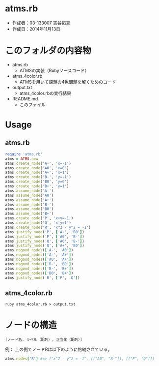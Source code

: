 # atms.rb

- 作成者：03-133007 吉谷拓真
- 作成日：2014年11月13日

# このフォルダの内容物

- atms.rb
  - ATMSの実装（Rubyソースコード）
- atms_4color.rb
  - ATMSを用いて課題の4色問題を解くためのコード
- output.txt
  - atms_4color.rbの実行結果
- README.md
  - このファイル

# Usage

## atms.rb

```ruby
require 'atms.rb'
atms = ATMS.new
atms.create_node('A-', 'x=-1')
atms.create_node('A0', 'x=0')
atms.create_node('A+', 'x=1')
atms.create_node('B-', 'y=-1')
atms.create_node('B0', 'y=0')
atms.create_node('B+', 'y=1')
atms.assume_node('A-')
atms.assume_node('A0')
atms.assume_node('A+')
atms.assume_node('B-')
atms.assume_node('B0')
atms.assume_node('B+')
atms.create_node('P', 'x+y=-1')
atms.create_node('Q', 'x-y=1')
atms.create_node('R', 'x^2 - y^2 = -1')
atms.justify_node('P', ['A-', 'B0'])
atms.justify_node('P', ['A0', 'B-'])
atms.justify_node('Q', ['A0', 'B-'])
atms.justify_node('Q', ['A+', 'B0'])
atms.nogood_nodes(['A-', 'A0'])
atms.nogood_nodes(['A-', 'A+'])
atms.nogood_nodes(['A0', 'A+'])
atms.nogood_nodes(['B-', 'B0'])
atms.nogood_nodes(['B-', 'B+'])
atms.nogood_nodes(['B0', 'B+'])
atms.justify_node('R', ['P', 'Q'])
```

## atms_4color.rb

```
ruby atms_4color.rb > output.txt
```

# ノードの構造

```
[ノード名, ラベル（配列）, 正当化（配列）]
```

例：
上の例でノードRは以下のように格納されている。
```ruby
atms.nodes['R'] #=> ["x^2 - y^2 = -1", [["A0", "B-"]], [["P", "Q"]]]
```
